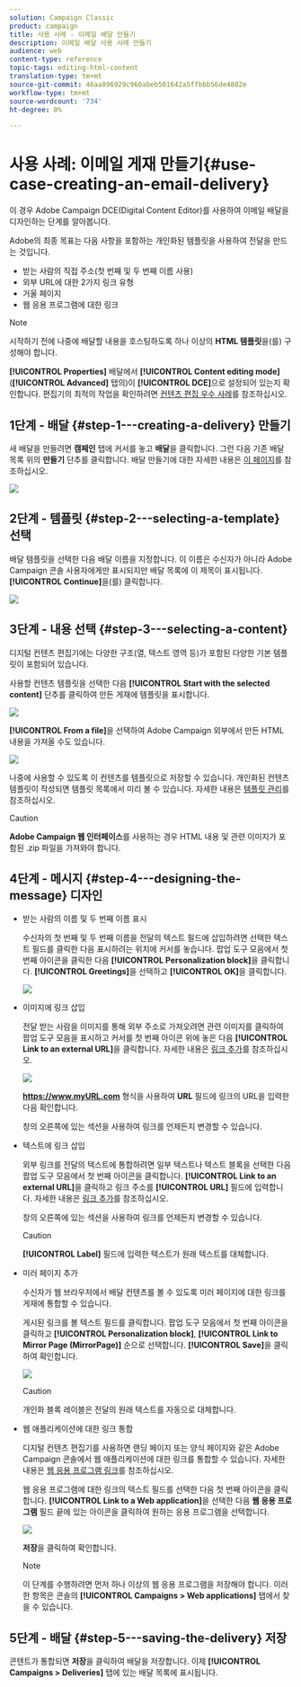 ```yaml
---
solution: Campaign Classic
product: campaign
title: 사용 사례 - 이메일 배달 만들기
description: 이메일 배달 사용 사례 만들기
audience: web
content-type: reference
topic-tags: editing-html-content
translation-type: tm+mt
source-git-commit: 46aa896929c960abeb501642a5ffbbb56de4802e
workflow-type: tm+mt
source-wordcount: '734'
ht-degree: 0%

---
```



# 사용 사례: 이메일 게재 만들기{#use-case-creating-an-email-delivery}

이 경우 Adobe Campaign DCE(Digital Content Editor)를 사용하여 이메일 배달을 디자인하는 단계를 알아봅니다.

Adobe의 최종 목표는 다음 사항을 포함하는 개인화된 템플릿을 사용하여 전달을 만드는 것입니다.

* 받는 사람의 직접 주소(첫 번째 및 두 번째 이름 사용)
* 외부 URL에 대한 2가지 링크 유형
* 거울 페이지
* 웹 응용 프로그램에 대한 링크

>[!NOTE]
>
>시작하기 전에 나중에 배달할 내용을 호스팅하도록 하나 이상의 **HTML 템플릿**&#x200B;을(를) 구성해야 합니다.
>
>**[!UICONTROL Properties]** 배달에서 **[!UICONTROL Content editing mode]**(**[!UICONTROL Advanced]** 탭의)이 **[!UICONTROL DCE]**&#x200B;으로 설정되어 있는지 확인합니다. 편집기의 최적의 작업을 확인하려면 [컨텐츠 편집 우수 사례](../../web/using/content-editing-best-practices.md)를 참조하십시오.

## 1단계 - 배달 {#step-1---creating-a-delivery} 만들기

새 배달을 만들려면 **캠페인** 탭에 커서를 놓고 **배달**&#x200B;을 클릭합니다. 그런 다음 기존 배달 목록 위의 **만들기** 단추를 클릭합니다. 배달 만들기에 대한 자세한 내용은 [이 페이지](../../delivery/using/about-email-channel.md)를 참조하십시오.

![](assets/delivery_step_1.png)

## 2단계 - 템플릿 {#step-2---selecting-a-template} 선택

배달 템플릿을 선택한 다음 배달 이름을 지정합니다. 이 이름은 수신자가 아니라 Adobe Campaign 콘솔 사용자에게만 표시되지만 배달 목록에 이 제목이 표시됩니다. **[!UICONTROL Continue]**&#x200B;을(를) 클릭합니다.

![](assets/dce_delivery_model.png)

## 3단계 - 내용 선택 {#step-3---selecting-a-content}

디지털 컨텐츠 편집기에는 다양한 구조(열, 텍스트 영역 등)가 포함된 다양한 기본 템플릿이 포함되어 있습니다.

사용할 컨텐츠 템플릿을 선택한 다음 **[!UICONTROL Start with the selected content]** 단추를 클릭하여 만든 게재에 템플릿을 표시합니다.

![](assets/dce_select_model.png)

**[!UICONTROL From a file]**&#x200B;을 선택하여 Adobe Campaign 외부에서 만든 HTML 내용을 가져올 수도 있습니다.

![](assets/dce_select_from_file_template.png)

나중에 사용할 수 있도록 이 컨텐츠를 템플릿으로 저장할 수 있습니다. 개인화된 컨텐츠 템플릿이 작성되면 템플릿 목록에서 미리 볼 수 있습니다. 자세한 내용은 [템플릿 관리](../../web/using/template-management.md)를 참조하십시오.

>[!CAUTION]
>
>**Adobe Campaign 웹 인터페이스**&#x200B;를 사용하는 경우 HTML 내용 및 관련 이미지가 포함된 .zip 파일을 가져와야 합니다.

## 4단계 - 메시지 {#step-4---designing-the-message} 디자인

* 받는 사람의 이름 및 두 번째 이름 표시

   수신자의 첫 번째 및 두 번째 이름을 전달의 텍스트 필드에 삽입하려면 선택한 텍스트 필드를 클릭한 다음 표시하려는 위치에 커서를 놓습니다. 팝업 도구 모음에서 첫 번째 아이콘을 클릭한 다음 **[!UICONTROL Personalization block]**&#x200B;을 클릭합니다. **[!UICONTROL Greetings]**&#x200B;을 선택하고 **[!UICONTROL OK]**&#x200B;을 클릭합니다.

   ![](assets/dce_personalizationblock_greetings.png)

* 이미지에 링크 삽입

   전달 받는 사람을 이미지를 통해 외부 주소로 가져오려면 관련 이미지를 클릭하여 팝업 도구 모음을 표시하고 커서를 첫 번째 아이콘 위에 놓은 다음 **[!UICONTROL Link to an external URL]**&#x200B;을 클릭합니다. 자세한 내용은 [링크 추가](../../web/using/editing-content.md#adding-a-link)를 참조하십시오.

   ![](assets/dce_externalpage.png)

   **https://www.myURL.com** 형식을 사용하여 **URL** 필드에 링크의 URL을 입력한 다음 확인합니다.

   창의 오른쪽에 있는 섹션을 사용하여 링크를 언제든지 변경할 수 있습니다.

* 텍스트에 링크 삽입

   외부 링크를 전달의 텍스트에 통합하려면 일부 텍스트나 텍스트 블록을 선택한 다음 팝업 도구 모음에서 첫 번째 아이콘을 클릭합니다. **[!UICONTROL Link to an external URL]**&#x200B;을 클릭하고 링크 주소를 **[!UICONTROL URL]** 필드에 입력합니다. 자세한 내용은 [링크 추가](../../web/using/editing-content.md#adding-a-link)를 참조하십시오.

   창의 오른쪽에 있는 섹션을 사용하여 링크를 언제든지 변경할 수 있습니다.

   >[!CAUTION]
   >
   >**[!UICONTROL Label]** 필드에 입력한 텍스트가 원래 텍스트를 대체합니다.

* 미러 페이지 추가

   수신자가 웹 브라우저에서 배달 컨텐츠를 볼 수 있도록 미러 페이지에 대한 링크를 게재에 통합할 수 있습니다.

   게시된 링크를 볼 텍스트 필드를 클릭합니다. 팝업 도구 모음에서 첫 번째 아이콘을 클릭하고 **[!UICONTROL Personalization block]**, **[!UICONTROL Link to Mirror Page (MirrorPage)]** 순으로 선택합니다. **[!UICONTROL Save]**&#x200B;을 클릭하여 확인합니다.

   ![](assets/dce_mirrorpage.png)

   >[!CAUTION]
   >
   >개인화 블록 레이블은 전달의 원래 텍스트를 자동으로 대체합니다.

* 웹 애플리케이션에 대한 링크 통합

   디지털 컨텐츠 편집기를 사용하면 랜딩 페이지 또는 양식 페이지와 같은 Adobe Campaign 콘솔에서 웹 애플리케이션에 대한 링크를 통합할 수 있습니다. 자세한 내용은 [웹 응용 프로그램 링크](../../web/using/editing-content.md#link-to-a-web-application)를 참조하십시오.

   웹 응용 프로그램에 대한 링크의 텍스트 필드를 선택한 다음 첫 번째 아이콘을 클릭합니다. **[!UICONTROL Link to a Web application]**&#x200B;을 선택한 다음 **웹 응용 프로그램** 필드 끝에 있는 아이콘을 클릭하여 원하는 응용 프로그램을 선택합니다.

   ![](assets/dce_webapp.png)

   **저장**&#x200B;을 클릭하여 확인합니다.

   >[!NOTE]
   >
   >이 단계를 수행하려면 먼저 하나 이상의 웹 응용 프로그램을 저장해야 합니다. 이러한 항목은 콘솔의 **[!UICONTROL Campaigns > Web applications]** 탭에서 찾을 수 있습니다.

## 5단계 - 배달 {#step-5---saving-the-delivery} 저장

콘텐트가 통합되면 **저장**&#x200B;을 클릭하여 배달을 저장합니다. 이제 **[!UICONTROL Campaigns > Deliveries]** 탭에 있는 배달 목록에 표시됩니다.

